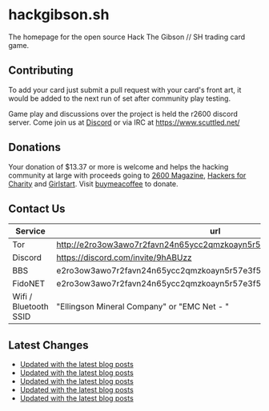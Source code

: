 # hackgibson.sh
The homepage for the open source Hack The Gibson // SH trading card game.


## Contributing

To add your card just submit a pull request with your card's front art, it would be added to the next run of set after community play testing.

Game play and discussions over the project is held the r2600 discord server. Come join us at [Discord](https://discord.com/invite/9hABUzz) or via IRC at https://www.scuttled.net/


## Donations

Your donation of $13.37 or more is welcome and helps the hacking community at large with proceeds going to [2600 Magazine](https://2600.com/), [Hackers for Charity](https://hackersforcharity.org) and [Girlstart](https://girlstart.org).  Visit [buymeacoffee](https://www.buymeacoffee.com/hackgibson.sh) to donate.


## Contact Us

Service | url
-|-
Tor | http://e2ro3ow3awo7r2favn24n65ycc2qmzkoayn5r57e3f56nvjwdcgg32ad.onion
Discord | https://discord.com/invite/9hABUzz
BBS | e2ro3ow3awo7r2favn24n65ycc2qmzkoayn5r57e3f56nvjwdcgg32ad.onion:23
FidoNET | e2ro3ow3awo7r2favn24n65ycc2qmzkoayn5r57e3f56nvjwdcgg32ad.onion:24554
Wifi / Bluetooth SSID | "Ellingson Mineral Company" or "EMC Net - <fidonet address>"

## Latest Changes
<!-- BLOG-POST-LIST:START -->
- [Updated with the latest blog posts](https://github.com/DFW2600/hackgibson.sh/commit/9a8abdec7fe4975681f35bf8ee88eacab05b6e4b)
- [Updated with the latest blog posts](https://github.com/DFW2600/hackgibson.sh/commit/720610a989e9761b835b47c8aa1fc72b569fc2e2)
- [Updated with the latest blog posts](https://github.com/DFW2600/hackgibson.sh/commit/68768b7a2e8afae915fa01c639e9cf2bc73bce7b)
- [Updated with the latest blog posts](https://github.com/DFW2600/hackgibson.sh/commit/064ae80a46668570b3e62c8977f549802d5d439c)
- [Updated with the latest blog posts](https://github.com/DFW2600/hackgibson.sh/commit/0d65d23c50ed194c8a7adf451abf33c9538ea3a2)
<!-- BLOG-POST-LIST:END -->

